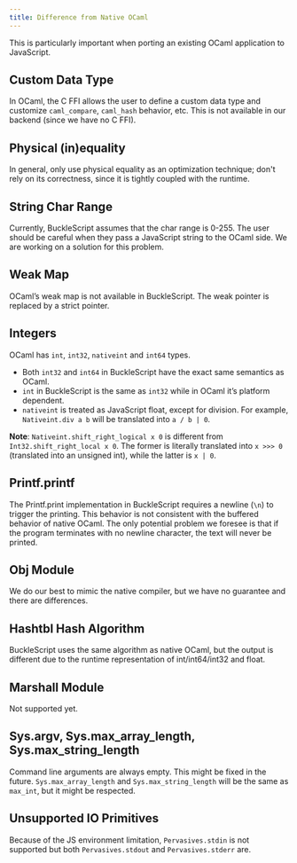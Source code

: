```yaml
---
title: Difference from Native OCaml
---
```


This is particularly important when porting an existing OCaml application to JavaScript.

## Custom Data Type

In OCaml, the C FFI allows the user to define a custom data type and customize `caml_compare`, `caml_hash` behavior, etc. This is not available in our backend (since we have no C FFI).

## Physical (in)equality

In general, only use physical equality as an optimization technique; don't rely on its correctness, since it is tightly coupled with the runtime.

## String Char Range

Currently, BuckleScript assumes that the char range is 0-255. The user should be careful when they pass a JavaScript string to the OCaml side. We are working on a solution for this problem.

## Weak Map

OCaml’s weak map is not available in BuckleScript. The weak pointer is replaced by a strict pointer.

## Integers

OCaml has `int`, `int32`, `nativeint` and `int64` types.

- Both `int32` and `int64` in BuckleScript have the exact same semantics as OCaml.
- `int` in BuckleScript is the same as `int32` while in OCaml it’s platform dependent.
- `nativeint` is treated as JavaScript float, except for division. For example, `Nativeint.div a b` will be translated into `a / b | 0`.

**Note**: `Nativeint.shift_right_logical x 0` is different from `Int32.shift_right_local x 0`. The former is literally translated into `x >>> 0` (translated into an unsigned int), while the latter is `x | 0`.

## Printf.printf

The Printf.print implementation in BuckleScript requires a newline (`\n`) to trigger the printing. This behavior is not consistent with the buffered behavior of native OCaml. The only potential problem we foresee is that if the program terminates with no newline character, the text will never be printed.

## Obj Module

We do our best to mimic the native compiler, but we have no guarantee and there are differences.

## Hashtbl Hash Algorithm

BuckleScript uses the same algorithm as native OCaml, but the output is different due to the runtime representation of int/int64/int32 and float.

## Marshall Module

Not supported yet.

## Sys.argv, Sys.max_array_length, Sys.max_string_length

Command line arguments are always empty. This might be fixed in the future. `Sys.max_array_length` and `Sys.max_string_length` will be the same as `max_int`, but it might be respected.

## Unsupported IO Primitives

Because of the JS environment limitation, `Pervasives.stdin` is not supported but both `Pervasives.stdout` and `Pervasives.stderr` are.
